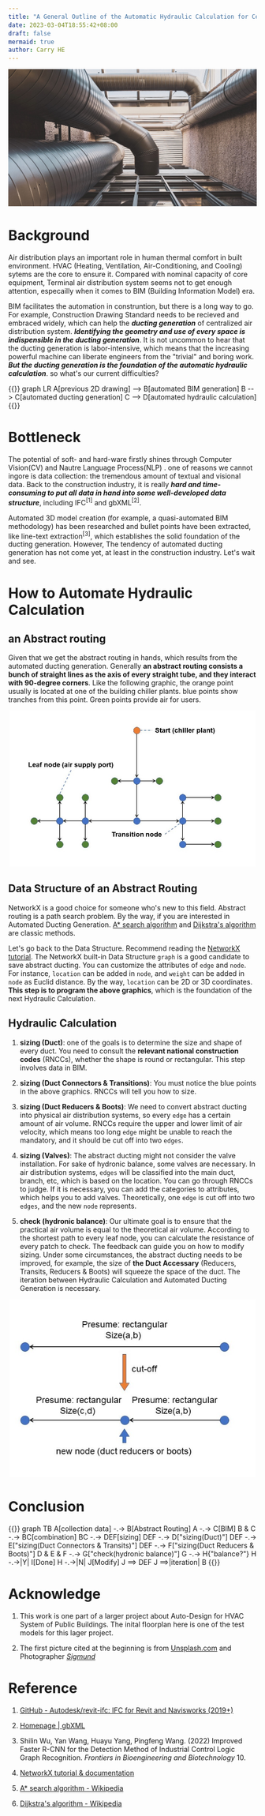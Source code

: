 ```yaml
---
title: "A General Outline of the Automatic Hydraulic Calculation for Centralized Air Distribution System"
date: 2023-03-04T18:55:42+08:00
draft: false
mermaid: true
author: Carry HE
---
```


<div align=center><img src="blog10-cover.jpg"></div>

# Background

Air distribution plays an important role in human thermal comfort in built environment. HVAC (Heating, Ventilation, Air-Conditioning, and Cooling) sytems are the core to ensure it. Compared with nominal capacity of core equipment, Terminal air distribution system seems not to get enough attention, especailly when it comes to BIM (Building Information Model) era.

BIM facilitates the automation in construntion, but there is a long way to go. For example, Construction Drawing Standard needs to be recieved and embraced widely, which can help the ***ducting generation*** of centralized air distribution system. ***Identifying the geometry and use of every space is indispensible in the ducting generation***. It is not uncommon to hear that the ducting generation is labor-intensive, which means that the increasing powerful machine can liberate engineers from the "trivial" and boring work. ***But the ducting generation is the foundation of the automatic hydraulic calculation***. so what's our current difficulties?

{{<mermaid>}}
graph LR
A[previous 2D drawing] --> B[automated BIM generation]
B --> C[automated ducting generation]
C --> D[automated hydraulic calculation]
{{</mermaid>}}
&nbsp;

# Bottleneck

The potential of soft- and hard-ware firstly shines through Computer Vision(CV) and Nautre Language Process(NLP) . one of reasons we cannot ingore is data collection: the tremendous amount of textual and visional data. Back to the construction industry, it is really ***hard and time-consuming to put all data in hand into some well-developed data structure***, including IFC<sup>[1]</sup> and gbXML<sup>[2]</sup>.

Automated 3D model creation (for example, a quasi-automated BIM methodology) has been researched and bullet points have been extracted, like line-text extraction<sup>[3]</sup>, which establishes the solid foundation of the ducting generation. However, The tendency of automated ducting generation has not come yet, at least in the construction industry. Let's wait and see.

# How to Automate Hydraulic Calculation

## an Abstract routing

Given that we get the abstract routing in hands, which results from the automated ducting generation. Generally **an abstract routing consists a bunch of straight lines as the axis of every straight tube, and they interact with 90-degree corners**. Like the following graphic, the orange point usually is located at one of the building chiller plants. blue points show tranches from this point. Green points provide air for users.

<div align=center><img src="blog10-ducting.jpg" width="500"></div>

## Data Structure of an Abstract Routing

NetworkX is a good choice for someone who's new to this field. Abstract routing is a path search problem. By the way, if you are interested in Automated Ducting Generation. [A* search algorithm](https://en.wikipedia.org/wiki/A*_search_algorithm) and [Dijkstra's algorithm](https://en.wikipedia.org/wiki/Dijkstra%27s_algorithm) are classic methods.

Let's go back to the Data Structure. Recommend reading the [NetworkX tutorial](https://networkx.org/documentation/latest/tutorial.html). The NetworkX built-in Data Structure `graph` is a good candidate to save abstract ducting. You can customize the attributes of `edge` and `node`. For instance, `location` can be added in `node`, and `weight` can be added in `node` as Euclid distance. By the way, `location` can be 2D or 3D coordinates. **This step is to program the above graphics**, which is the foundation of the next Hydraulic Calculation.

## Hydraulic Calculation

1. **sizing (Duct)**: one of the goals is to determine the size and shape of every duct. You need to consult the **relevant national construction codes** (RNCCs), whether the shape is round or rectangular. This step involves data in BIM.
  
2. **sizing (Duct Connectors & Transitions)**: You must notice the blue points in the above graphics. RNCCs will tell you how to size.
  
3. **sizing (Duct Reducers & Boots)**: We need to convert abstract ducting into physical air distribution systems, so every `edge` has a certain amount of air volume. RNCCs require the upper and lower limit of air velocity, which means too long `edge` might be unable to reach the mandatory, and it should be cut off into two `edges`.
  
4. **sizing (Valves)**: The abstract ducting might not consider the valve installation. For sake of hydronic balance, some valves are necessary. In air distribution systems, `edges` will be classified into the main duct, branch, etc, which is based on the location. You can go through RNCCs to judge. If it is necessary, you can add the categories to attributes, which helps you to add valves. Theoretically, one `edge` is cut off into two `edges`, and the new `node` represents.
  
5. **check (hydronic balance)**: Our ultimate goal is to ensure that the practical air volume is equal to the theoretical air volume. According to the shortest path to every leaf node, you can calculate the resistance of every patch to check. The feedback can guide you on how to modify sizing. Under some circumstances, the abstract ducting needs to be improved, for example, the size of **the Duct Accessary** (Reducers, Transits, Reducers & Boots) will squeeze the space of the duct. The iteration between Hydraulic Calculation and Automated Ducting Generation is necessary.
  
<div align=center><img src="blog10-cutoff.jpg" width="500"></div>

# Conclusion

{{<mermaid>}}
graph TB
A[collection data] -.-> B[Abstract Routing]
A -.-> C[BIM]
B & C -.-> BC[combination] 
BC -.-> DEF[sizing]
DEF -.-> D["sizing(Duct)"]
DEF -.-> E["sizing(Duct Connectors & Transits)"]
DEF -.-> F["sizing(Duct Reducers & Boots)"]
D & E & F -.-> G["check(hydronic balance)"]
G -.-> H{"balance?"}
H -.->|Y| I[Done]
H -.->|N| J[Modify]
J ==> DEF
J ==>|iteration| B
{{</mermaid>}}
&nbsp;

# Acknowledge
1. This work is one part of a larger project about Auto-Design for HVAC System of Public Buildings. The inital floorplan here is one of the test models for this lager project.

2. The first picture cited at the beginning is from [Unsplash.com](https://unsplash.com/) and Photographer [*Sigmund*](https://unsplash.com/@sigmund)


# Reference

1. [GitHub - Autodesk/revit-ifc: IFC for Revit and Navisworks (2019+)](https://github.com/Autodesk/revit-ifc)
  
2. [Homepage | gbXML](https://www.gbxml.org/)
  
3. Shilin Wu, Yan Wang, Huayu Yang, Pingfeng Wang. (2022) Improved Faster R-CNN for the Detection Method of Industrial Control Logic Graph Recognition. *Frontiers in Bioengineering and Biotechnology* 10.
  
4. [NetworkX tutorial & documentation](https://networkx.org/documentation/latest/tutorial.html)
  
5. [A* search algorithm - Wikipedia](https://en.wikipedia.org/wiki/A*_search_algorithm)
  
6. [Dijkstra's algorithm - Wikipedia](https://en.wikipedia.org/wiki/Dijkstra%27s_algorithm)